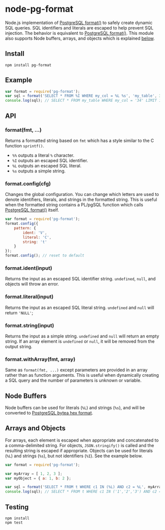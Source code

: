 node-pg-format
==============

Node.js implementation of [PostgreSQL format()](http://www.postgresql.org/docs/9.3/static/functions-string.html#FUNCTIONS-STRING-FORMAT) to safely create dynamic SQL queries. SQL identifiers and literals are escaped to help prevent SQL injection. The behavior is equivalent to [PostgreSQL format()](http://www.postgresql.org/docs/9.3/static/functions-string.html#FUNCTIONS-STRING-FORMAT). This module also supports Node buffers, arrays, and objects which is explained [below](#arrobject).

## Install

    npm install pg-format

## Example
```js
var format = require('pg-format');
var sql = format('SELECT * FROM %I WHERE my_col = %L %s', 'my_table', 34, 'LIMIT 10');
console.log(sql); // SELECT * FROM my_table WHERE my_col = '34' LIMIT 10
```

## API

### format(fmt, ...)
Returns a formatted string based on ```fmt``` which has a style similar to the C function ```sprintf()```.
* ```%%``` outputs a literal ```%``` character.
* ```%I``` outputs an escaped SQL identifier.
* ```%L``` outputs an escaped SQL literal.
* ```%s``` outputs a simple string.

### format.config(cfg)
Changes the global configuration. You can change which letters are used to denote identifiers, literals, and strings in the formatted string. This is useful when the formatted string contains a PL/pgSQL function which calls [PostgreSQL format()](http://www.postgresql.org/docs/9.3/static/functions-string.html#FUNCTIONS-STRING-FORMAT) itself.
```js
var format = require('pg-format');
format.config({
    pattern: {
        ident: 'V',
        literal: 'C',
        string: 't'
    }
});
format.config(); // reset to default
```

### format.ident(input)
Returns the input as an escaped SQL identifier string. ```undefined```, ```null```, and objects will throw an error.

### format.literal(input)
Returns the input as an escaped SQL literal string. ```undefined``` and ```null``` will return ```'NULL'```;

### format.string(input)
Returns the input as a simple string. ```undefined``` and ```null``` will return an empty string. If an array element is ```undefined``` or ```null```, it will be removed from the output string.

### format.withArray(fmt, array)
Same as ```format(fmt, ...)``` except parameters are provided in an array rather than as function arguments. This is useful when dynamically creating a SQL query and the number of parameters is unknown or variable.

## <a name="buffer"></a> Node Buffers
Node buffers can be used for literals (```%L```) and strings (```%s```), and will be converted to [PostgreSQL bytea hex format](http://www.postgresql.org/docs/9.3/static/datatype-binary.html).

## <a name="arrobject"></a> Arrays and Objects
For arrays, each element is escaped when appropriate and concatenated to a comma-delimited string. For objects, ```JSON.stringify()``` is called and the resulting string is escaped if appropriate. Objects can be used for literals (```%L```) and strings (```%s```), but not identifiers (```%I```). See the example below.

```js
var format = require('pg-format');

var myArray = [ 1, 2, 3 ];
var myObject = { a: 1, b: 2 };

var sql = format('SELECT * FROM t WHERE c1 IN (%L) AND c2 = %L', myArray, myObject);
console.log(sql); // SELECT * FROM t WHERE c1 IN ('1','2','3') AND c2 = '{"a":1,"b":2}'
```

## Testing

```
npm install
npm test
```
